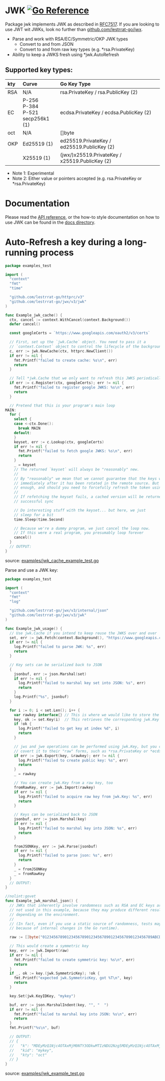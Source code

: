 # JWK [![Go Reference](https://pkg.go.dev/badge/github.com/lestrrat-go/jwx/v3/jwk.svg)](https://pkg.go.dev/github.com/lestrrat-go/jwx/v3/jwk)

Package jwk implements JWK as described in [RFC7517](https://tools.ietf.org/html/rfc7517).
If you are looking to use JWT wit JWKs, look no further than [github.com/lestrrat-go/jwx](../jwt).

* Parse and work with RSA/EC/Symmetric/OKP JWK types
  * Convert to and from JSON
  * Convert to and from raw key types (e.g. *rsa.PrivateKey)
* Ability to keep a JWKS fresh using *jwk.AutoRefresh

## Supported key types:

| kty | Curve                   | Go Key Type                                   |
|:----|:------------------------|:----------------------------------------------|
| RSA | N/A                     | rsa.PrivateKey / rsa.PublicKey (2)            |
| EC  | P-256<br>P-384<br>P-521<br>secp256k1 (1) | ecdsa.PrivateKey / ecdsa.PublicKey (2)        |
| oct | N/A                     | []byte                                        |
| OKP | Ed25519 (1)             | ed25519.PrivateKey / ed25519.PublicKey (2)    |
|     | X25519 (1)              | (jwx/)x25519.PrivateKey / x25519.PublicKey (2)|

* Note 1: Experimental
* Note 2: Either value or pointers accepted (e.g. rsa.PrivateKey or *rsa.PrivateKey)

# Documentation

Please read the [API reference](https://pkg.go.dev/github.com/lestrrat-go/jwx/v3/jwk), or
the how-to style documentation on how to use JWK can be found in the [docs directory](../docs/04-jwk.md).

# Auto-Refresh a key during a long-running process

<!-- INCLUDE(examples/jwk_cache_example_test.go) -->
```go
package examples_test

import (
  "context"
  "fmt"
  "time"

  "github.com/lestrrat-go/httprc/v3"
  "github.com/lestrrat-go/jwx/v3/jwk"
)

func Example_jwk_cache() {
  ctx, cancel := context.WithCancel(context.Background())
  defer cancel()

  const googleCerts = `https://www.googleapis.com/oauth2/v3/certs`

  // First, set up the `jwk.Cache` object. You need to pass it a
  // `context.Context` object to control the lifecycle of the background fetching goroutine.
  c, err := jwk.NewCache(ctx, httprc.NewClient())
  if err != nil {
    fmt.Printf("failed to create cache: %s\n", err)
    return
  }

  // Tell *jwk.Cache that we only want to refresh this JWKS periodically.
  if err := c.Register(ctx, googleCerts); err != nil {
    fmt.Printf("failed to register google JWKS: %s\n", err)
    return
  }

  // Pretend that this is your program's main loop
MAIN:
  for {
    select {
    case <-ctx.Done():
      break MAIN
    default:
    }
    keyset, err := c.Lookup(ctx, googleCerts)
    if err != nil {
      fmt.Printf("failed to fetch google JWKS: %s\n", err)
      return
    }
    _ = keyset
    // The returned `keyset` will always be "reasonably" new.
    //
    // By "reasonably" we mean that we cannot guarantee that the keys will be refreshed
    // immediately after it has been rotated in the remote source. But it should be close\
    // enough, and should you need to forcefully refresh the token using the `(jwk.Cache).Refresh()` method.
    //
    // If refetching the keyset fails, a cached version will be returned from the previous
    // successful sync

    // Do interesting stuff with the keyset... but here, we just
    // sleep for a bit
    time.Sleep(time.Second)

    // Because we're a dummy program, we just cancel the loop now.
    // If this were a real program, you presumably loop forever
    cancel()
  }
  // OUTPUT:
}
```
source: [examples/jwk_cache_example_test.go](https://github.com/lestrrat-go/jwx/blob/v3/examples/jwk_cache_example_test.go)
<!-- END INCLUDE -->

Parse and use a JWK key:

<!-- INCLUDE(examples/jwk_example_test.go) -->
```go
package examples_test

import (
  "context"
  "fmt"
  "log"

  "github.com/lestrrat-go/jwx/v3/internal/json"
  "github.com/lestrrat-go/jwx/v3/jwk"
)

func Example_jwk_usage() {
  // Use jwk.Cache if you intend to keep reuse the JWKS over and over
  set, err := jwk.Fetch(context.Background(), "https://www.googleapis.com/oauth2/v3/certs")
  if err != nil {
    log.Printf("failed to parse JWK: %s", err)
    return
  }

  // Key sets can be serialized back to JSON
  {
    jsonbuf, err := json.Marshal(set)
    if err != nil {
      log.Printf("failed to marshal key set into JSON: %s", err)
      return
    }
    log.Printf("%s", jsonbuf)
  }

  for i := 0; i < set.Len(); i++ {
    var rawkey interface{} // This is where we would like to store the raw key, like *rsa.PrivateKey or *ecdsa.PrivateKey
    key, ok := set.Key(i)  // This retrieves the corresponding jwk.Key
    if !ok {
      log.Printf("failed to get key at index %d", i)
      return
    }

    // jws and jwe operations can be performed using jwk.Key, but you could also
    // covert it to their "raw" forms, such as *rsa.PrivateKey or *ecdsa.PrivateKey
    if err := jwk.Export(key, &rawkey); err != nil {
      log.Printf("failed to create public key: %s", err)
      return
    }
    _ = rawkey

    // You can create jwk.Key from a raw key, too
    fromRawKey, err := jwk.Import(rawkey)
    if err != nil {
      log.Printf("failed to acquire raw key from jwk.Key: %s", err)
      return
    }

    // Keys can be serialized back to JSON
    jsonbuf, err := json.Marshal(key)
    if err != nil {
      log.Printf("failed to marshal key into JSON: %s", err)
      return
    }

    fromJSONKey, err := jwk.Parse(jsonbuf)
    if err != nil {
      log.Printf("failed to parse json: %s", err)
      return
    }
    _ = fromJSONKey
    _ = fromRawKey
  }
  // OUTPUT:
}

//nolint:govet
func Example_jwk_marshal_json() {
  // JWKs that inherently involve randomness such as RSA and EC keys are
  // not used in this example, because they may produce different results
  // depending on the environment.
  //
  // (In fact, even if you use a static source of randomness, tests may fail
  // because of internal changes in the Go runtime).

  raw := []byte("01234567890123456789012345678901234567890123456789ABCDEF")

  // This would create a symmetric key
  key, err := jwk.Import(raw)
  if err != nil {
    fmt.Printf("failed to create symmetric key: %s\n", err)
    return
  }
  if _, ok := key.(jwk.SymmetricKey); !ok {
    fmt.Printf("expected jwk.SymmetricKey, got %T\n", key)
    return
  }

  key.Set(jwk.KeyIDKey, "mykey")

  buf, err := json.MarshalIndent(key, "", "  ")
  if err != nil {
    fmt.Printf("failed to marshal key into JSON: %s\n", err)
    return
  }
  fmt.Printf("%s\n", buf)

  // OUTPUT:
  // {
  //   "k": "MDEyMzQ1Njc4OTAxMjM0NTY3ODkwMTIzNDU2Nzg5MDEyMzQ1Njc4OTAxMjM0NTY3ODlBQkNERUY",
  //   "kid": "mykey",
  //   "kty": "oct"
  // }
}
```
source: [examples/jwk_example_test.go](https://github.com/lestrrat-go/jwx/blob/v3/examples/jwk_example_test.go)
<!-- END INCLUDE -->
